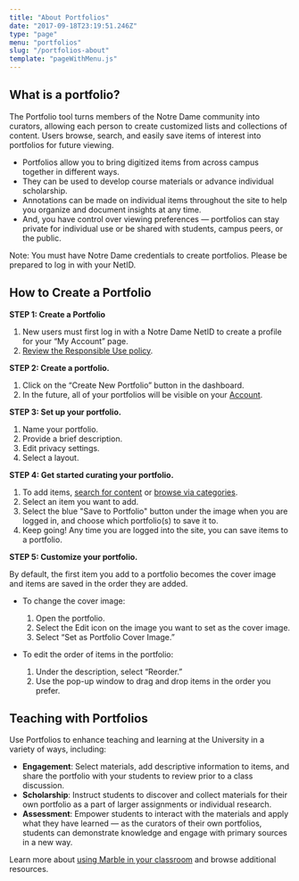 ```yaml
---
title: "About Portfolios"
date: "2017-09-18T23:19:51.246Z"
type: "page"
menu: "portfolios"
slug: "/portfolios-about"
template: "pageWithMenu.js"
---
```


## What is a portfolio?
The Portfolio tool turns members of the Notre Dame community into curators, allowing each person to create customized lists and collections of content. Users browse, search, and easily save items of interest into portfolios for future viewing.

* Portfolios allow you to bring digitized items from across campus together in different ways.
* They can be used to develop course materials or advance individual scholarship.
* Annotations can be made on individual items throughout the site to help you organize and document insights at any time.
* And, you have control over viewing preferences — portfolios can stay private for individual use or be shared with students, campus peers, or the public.

Note: You must have Notre Dame credentials to create portfolios. Please be prepared to log in with your NetID.

## How to Create a Portfolio

__STEP 1: Create a Portfolio__
1. New users must first log in with a Notre Dame NetID to create a profile for your “My Account” page.
2. [Review the Responsible Use policy](https://policy.nd.edu/assets/185268/responsible_use_it_resources_2015.pdf).

__STEP 2: Create a portfolio.__
1. Click on the “Create New Portfolio” button in the dashboard.
2. In the future, all of your portfolios will be visible on your [Account](/user).

__STEP 3: Set up your portfolio.__
1. Name your portfolio.
2. Provide a brief description.
3. Edit privacy settings.
4. Select a layout.

__STEP 4: Get started curating your portfolio.__
1. To add items, [search for content](/search) or [browse via categories](/browse).
2. Select an item you want to add.
3. Select the blue "Save to Portfolio" button under the image when you are logged in, and choose which portfolio(s) to save it to.
4. Keep going! Any time you are logged into the site, you can save items to a portfolio.

__STEP 5: Customize your portfolio.__

By default, the first item you add to a portfolio becomes the cover image and items are saved in the order they are added.

* To change the cover image:
  1. Open the portfolio.
  2. Select the Edit icon on the image you want to set as the cover image.
  3. Select “Set as Portfolio Cover Image.”

* To edit the order of items in the portfolio:
  1. Under the description, select “Reorder.”
  2. Use the pop-up window to drag and drop items in the order you prefer.

## Teaching with Portfolios
Use Portfolios to enhance teaching and learning at the University in a variety of ways, including:

  * __Engagement__: Select materials, add descriptive information to items, and share the portfolio with your students to review prior to a class discussion.
  * __Scholarship__: Instruct students to discover and collect materials for their own portfolio as a part of larger assignments or individual research.
  * __Assessment__: Empower students to interact with the materials and apply what they have learned — as the curators of their own portfolios, students can demonstrate knowledge and engage with primary sources in a new way.

  Learn more about [using Marble in your classroom](/portfolios-teaching) and browse additional resources.  
